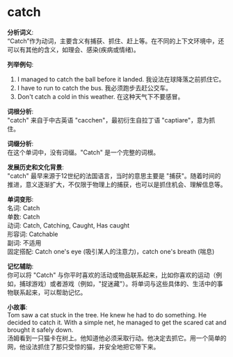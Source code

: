 # catch

**分析词义**:  
“Catch”作为动词，主要含义有捕获、抓住、赶上等。在不同的上下文环境中，还可以有其他的含义，如理会、感染(疾病或情绪)。

  

**列举例句**:

  

1.  I managed to catch the ball before it landed. 我设法在球降落之前抓住它。
2.  I have to run to catch the bus. 我必须跑步去赶公交车。
3.  Don't catch a cold in this weather. 在这种天气下不要感冒。

  

**词根分析**:  
"catch" 来自于中古英语 "cacchen"，最初衍生自拉丁语 "captiare"，意为抓住。

  

**词缀分析**:  
在这个单词中，没有词缀。"Catch" 是一个完整的词根。

  

**发展历史和文化背景**:  
"catch" 最早来源于12世纪的法国语言，当时的意思主要是 "捕获"。随着时间的推进，意义逐渐扩大，不仅限于物理上的捕获，也可以是抓住机会、理解信息等。

  

**单词变形**:  
名词: Catch  
单数: Catch  
动词: Catch, Catching, Caught, Has caught  
形容词: Catchable  
副词: 不适用  
固定搭配: Catch one's eye (吸引某人的注意力)，catch one's breath (喘息)

  

**记忆辅助**:  
你可以将 "Catch" 与你平时喜欢的活动或物品联系起来，比如你喜欢的运动（例如，捕球游戏）或者游戏（例如，"捉迷藏"）。将单词与这些具体的、生活中的事物联系起来，可以帮助记忆。

  

**小故事**:  
Tom saw a cat stuck in the tree. He knew he had to do something. He decided to catch it. With a simple net, he managed to get the scared cat and brought it safely down.  
汤姆看到一只猫卡在树上。他知道他必须采取行动。他决定去抓它。用一个简单的网，他设法抓住了那只受惊的猫，并安全地把它带下来。

